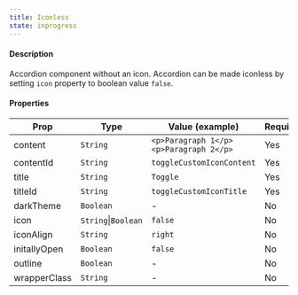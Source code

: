 ```yaml
---
title: Iconless
state: inprogress
---
```


#### Description

Accordion component without an icon. Accordion can be made iconless by setting `icon` property to boolean value `false`.

#### Properties

| Prop         | Type                | Value (example)                        | Required |
| ------------ | ------------------- | -------------------------------------- | -------- |
| content      | `String`            | `<p>Paragraph 1</p><p>Paragraph 2</p>` | Yes      |
| contentId    | `String`            | `toggleCustomIconContent`              | Yes      |
| title        | `String`            | `Toggle`                               | Yes      |
| titleId      | `String`            | `toggleCustomIconTitle`                | Yes      |
| darkTheme    | `Boolean`           | -                                      | No       |
| icon         | `String`\|`Boolean` | `false`                                | No       |
| iconAlign    | `String`            | `right`                                | No       |
| initallyOpen | `Boolean`           | `false`                                | No       |
| outline      | `Boolean`           | -                                      | No       |
| wrapperClass | `String`            | -                                      | No       |
